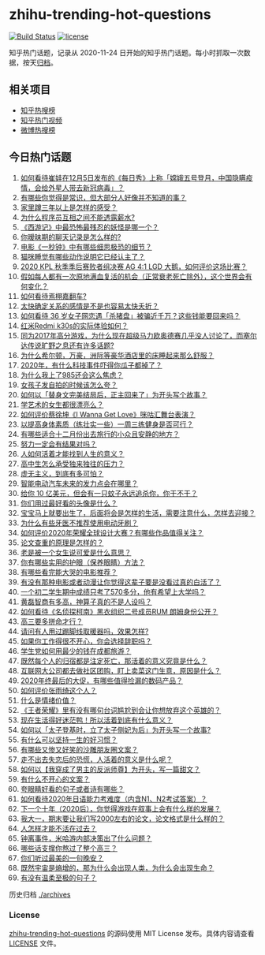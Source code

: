 # zhihu-trending-hot-questions

[![Build Status](https://github.com/justjavac/zhihu-trending-hot-questions/workflows/ci/badge.svg?branch=master)](https://github.com/justjavac/zhihu-trending-hot-questions/actions)
[![license](https://img.shields.io/github/license/justjavac/zhihu-trending-hot-questions)](https://github.com/justjavac/zhihu-trending-hot-questions/blob/master/LICENSE)

知乎热门话题，记录从 2020-11-24 日开始的知乎热门话题。每小时抓取一次数据，按天[归档](./archives)。

## 相关项目

- [知乎热搜榜](https://github.com/justjavac/zhihu-trending-top-search)
- [知乎热门视频](https://github.com/justjavac/zhihu-trending-hot-video)
- [微博热搜榜](https://github.com/justjavac/weibo-trending-hot-search)

## 今日热门话题

<!-- BEGIN -->
<!-- 最后更新时间 Mon Dec 07 2020 06:01:51 GMT+0800 (CST) -->
1. [如何看待崔娃在12月5日发布的《每日秀》上称「嫦娥五号登月，中国隐瞒疫情，会给外星人带去新冠病毒」？](https://www.zhihu.com/question/433586955)
1. [有哪些你觉得是常识，但大部分人好像并不知道的事？](https://www.zhihu.com/question/422686198)
1. [家里蹲三年以上是怎样的感受？](https://www.zhihu.com/question/47521365)
1. [为什么程序员互相之间不能透露薪水?](https://www.zhihu.com/question/433369986)
1. [《西游记》中最恐怖最残忍的妖怪是哪一个？](https://www.zhihu.com/question/414657464)
1. [你暧昧期的聊天记录是怎么样的?](https://www.zhihu.com/question/356579521)
1. [电影《一秒钟》中有哪些细思极恐的细节？](https://www.zhihu.com/question/432209188)
1. [猫咪睡觉有哪些动作说明它已经认主了？](https://www.zhihu.com/question/418407217)
1. [2020 KPL 秋季季后赛败者组决赛 AG 4:1 LGD 大鹅，如何评价这场比赛？](https://www.zhihu.com/question/433637227)
1. [假如每人都有一次原地满血复活的机会（正常衰老死亡除外），这个世界会有何变化？](https://www.zhihu.com/question/278013607)
1. [如何看待焉栩嘉翻车?](https://www.zhihu.com/question/433480727)
1. [太快确定关系的感情是不是也容易太快夭折？](https://www.zhihu.com/question/28333998)
1. [如何看待 36 岁女子网恋遇「杀猪盘」被骗近千万？这些钱能要回来吗？](https://www.zhihu.com/question/433550710)
1. [红米Redmi k30s的实际体验如何？](https://www.zhihu.com/question/428938568)
1. [同为2017年高分游戏，为什么现在超级马力欧奥德赛几乎没人讨论了，而塞尔达传说旷野之息还有许多话题?](https://www.zhihu.com/question/432780299)
1. [为什么希尔顿，万豪，洲际等豪华酒店里的床睡起来那么舒服？](https://www.zhihu.com/question/294341870)
1. [2020年，有什么科技事件吓得你瓜子都掉了？](https://www.zhihu.com/question/433465795)
1. [为什么我上了985还会这么焦虑？](https://www.zhihu.com/question/360735437)
1. [女孩子发自拍的时候该怎么夸？](https://www.zhihu.com/question/355886047)
1. [如何以「替身文完美结局后，正主回来了」为开头写个故事？](https://www.zhihu.com/question/432086470)
1. [学艺术的女生都很漂亮么？](https://www.zhihu.com/question/268994937)
1. [如何评价蔡徐坤《I Wanna Get Love》咪咕汇舞台表演？](https://www.zhihu.com/question/433518521)
1. [以提高身体素质（练壮实一些）一周三练健身是否可行？](https://www.zhihu.com/question/431687814)
1. [有哪些适合十二月份出去旅行的小众且安静的地方？](https://www.zhihu.com/question/429756256)
1. [努力一定会有结果对吗？](https://www.zhihu.com/question/433230712)
1. [人如何活着才能找到人生的意义？](https://www.zhihu.com/question/429188349)
1. [高中生怎么承受独来独往的压力？](https://www.zhihu.com/question/430166934)
1. [虚无主义，到底有多可怕？](https://www.zhihu.com/question/309651606)
1. [智能电动汽车未来的发力点会在哪里？](https://www.zhihu.com/question/421406978)
1. [给你 10 亿美元，但会有一只蚊子永远追杀你，你干不干？](https://www.zhihu.com/question/431629276)
1. [你们用过最好看的头像是什么？](https://www.zhihu.com/question/28946385)
1. [宝宝马上就要出生了，后面将会是怎样的生活，需要注意什么，怎样去迎接？](https://www.zhihu.com/question/431746403)
1. [为什么有些牙医不推荐使用电动牙刷？](https://www.zhihu.com/question/364359077)
1. [如何评价2020年荣耀全球设计大赛？有哪些作品值得关注？](https://www.zhihu.com/question/432887203)
1. [论文查重的原理是怎样的？](https://www.zhihu.com/question/20852214)
1. [老是被一个女生说可爱是什么意思？](https://www.zhihu.com/question/430772511)
1. [你有哪些实用的护眼（保养眼睛）方法？](https://www.zhihu.com/question/27960774)
1. [有哪些看完能大哭的电影推荐？](https://www.zhihu.com/question/373301704)
1. [有没有那种电影或者动漫让你觉得这辈子要是没看过真的白活了？](https://www.zhihu.com/question/431551442)
1. [一个初二学生期中成绩只考了570多分，他有希望上大学吗？](https://www.zhihu.com/question/431909193)
1. [黄磊智商有多高，神算子真的不是人设吗？](https://www.zhihu.com/question/428494879)
1. [如何看待《名侦探柯南》黑衣组织二号成员RUM 朗姆身份公开？](https://www.zhihu.com/question/433340643)
1. [高三要多拼命才行？](https://www.zhihu.com/question/433229490)
1. [请问有人用过踢脚线取暖器吗，效果怎样?](https://www.zhihu.com/question/26954696)
1. [如果你工作得很不开心，你会选择辞职吗？](https://www.zhihu.com/question/403736103)
1. [学生党如何用最少的钱在成都旅游？](https://www.zhihu.com/question/60378029)
1. [既然每个人的归宿都是注定死亡，那活着的意义究竟是什么？](https://www.zhihu.com/question/431293053)
1. [互联网大公司都去做社区团购，盯上卖菜这门生意，原因是什么？](https://www.zhihu.com/question/433102679)
1. [2020年终最后的大促，有哪些值得捡漏的数码产品？](https://www.zhihu.com/question/433339883)
1. [如何评价张雨绮这个人？](https://www.zhihu.com/question/308270021)
1. [什么是情绪价值？](https://www.zhihu.com/question/326968879)
1. [《王者荣耀》里有没有哪句台词尴尬到会让你想放弃这个英雄的？](https://www.zhihu.com/question/421011240)
1. [现在生活得好迷茫鸭！所以活着到底有什么意义？](https://www.zhihu.com/question/432442884)
1. [如何以「太子登基时，立了太子侧妃为后」为开头写一个故事?](https://www.zhihu.com/question/425504348)
1. [有什么可以坚持一生的好习惯？](https://www.zhihu.com/question/427072891)
1. [有哪些又惨又好笑的沙雕朋友圈文案？](https://www.zhihu.com/question/431631642)
1. [走不出去失恋后的恐慌，人活着的意义是什么呢？](https://www.zhihu.com/question/432260357)
1. [如何以【我穿成了男主的反派师尊】为开头，写一篇甜文？](https://www.zhihu.com/question/433065335)
1. [有什么不开心的文案？](https://www.zhihu.com/question/431597818)
1. [夸眼睛好看的句子或者诗有哪些？](https://www.zhihu.com/question/317764542)
1. [如何看待2020年日语能力考难度（内含N1、N2考试答案）？](https://www.zhihu.com/question/433568875)
1. [下一个十年（2020后），你觉得游戏在叙事上会有什么样的发展？](https://www.zhihu.com/question/432724655)
1. [我大一，期末要让我们写2000左右的论文，论文格式是什么样的？](https://www.zhihu.com/question/306010952)
1. [人怎样才能不活在过去？](https://www.zhihu.com/question/429749246)
1. [钟离事件，米哈游内部决策出了什么问题？](https://www.zhihu.com/question/433445798)
1. [哪些话支撑你熬过了整个高三？](https://www.zhihu.com/question/398139905)
1. [你们听过最美的一句晚安？](https://www.zhihu.com/question/22876712)
1. [既然宇宙是熵增的，那为什么会出现人类，为什么会出现生命？](https://www.zhihu.com/question/429454468)
1. [有没有温柔至极的句子？](https://www.zhihu.com/question/432023518)
<!-- END -->

历史归档 [./archives](./archives)

### License

[zhihu-trending-hot-questions](https://github.com/justjavac/zhihu-trending-hot-questions) 的源码使用 MIT License 发布。具体内容请查看 [LICENSE](./LICENSE) 文件。
